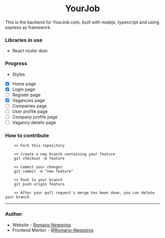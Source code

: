 <h1 align="center">YourJob</h1>

This is the backend for YourJob.com, built with nodejs, typescript and using express as framework.

### Libraries in use

- React router dom

### Progress

- Styles
- [x] Home page
- [x] Login page
- [ ] Register page
- [x] Vagancies page
- [ ] Companies page
- [ ] User profile page
- [ ] Company profile page
- [ ] Vagancy details page

### How to contribute

```
    >> Fork this repository

    >> Create a new branch containing your feature
    git checkout -b feature

    >> Commit your changes
    git commit -m "new feature"

    >> Push to your branch
    git push origin feature

    >> After your pull request's merge has been done, you can delete your branch

```

---

### Author

- Website - [Romario Negreiros](https://romario-negreiros.github.io/Romario-frontend/)
- Frontend Mentor - [@Romario-Negreiros](https://www.frontendmentor.io/profile/Romario-Negreiros)